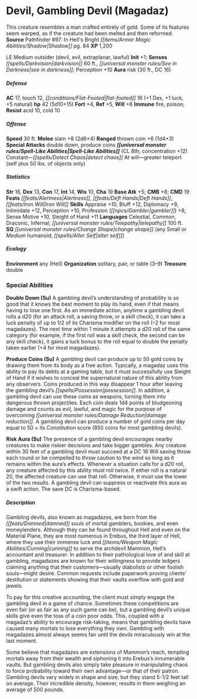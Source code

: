 ﻿---
cssclass: [monsters]
title1: Devil, Gambling Devil (Magadaz)
desc_short: This creature resembles a man crafted entirely of gold. Some of its features
  seem warped, as if the creature had been melted and then reformed.
title2: Gambling Devil (Magadaz)
CR: 4
sources:
- name: "Pathfinder #97: In Hell's Bright Shadow"
  page: 84
  link: http://paizo.com/products/btpy9g0q?Pathfinder-Adventure-Path-97-In-Hells-Bright-Shadow
XP: 1200
alignment: LE
size: Medium
type: outsider
subtypes:
- devil
- evil
- extraplanar
- lawful
initiative:
  bonus: 1
senses:
  darkvision: 60
  see in darkness: true
auras:
- name: risk
  radius: 30
  DC: 16
AC:
  AC: 17
  touch: 12
  flat_footed: 16
  components:
    dex: 1
    luck: 1
    natural: 5
HP:
  HP: 42
  long: 5d10+15
saves:
  fort: 4
  ref: 5
  will: 6
immunities:
- fire
- poison
resistances:
  acid: 10
  cold: 10
speeds:
  base: 30
attacks:
  melee:
  - - text: slam +8 (2d6+4)
      entries:
      - - damage: 2d6+4
      attack: slam
      bonus:
      - 8
  ranged:
  - - text: thrown coin +6 (1d4+3)
      entries:
      - - damage: 1d4+3
      attack: thrown coin
      bonus:
      - 6
  special:
  - double down
  - produce coins
spell_like_abilities:
  entries:
  - name: detect chaos
    source: default
    freq: Constant
  - name: greater teleport
    source: default
    freq: At will
    other: self plus 50 lbs. of objects only
  sources:
  - name: default
    CL: 8
    concentration: 12
ability_scores:
  STR: 16
  DEX: 13
  CON: 17
  INT: 14
  WIS: 10
  CHA: 19
BAB: 5
CMB: 8
CMD: 19
feats:
- name: Alertness
- name: Deft Hands
- name: Iron Will
skills:
  Appraise: 10
  Bluff: 12
  Diplomacy: 9
  Intimidate: 12
  Perception: 10
  Profession (gambler): 8
  Sense Motive: 10
  Sleight of Hand: 11
languages:
- Celestial
- Common
- Draconic
- Infernal
- telepathy 100 ft.
special_qualities:
- change shape (any Small or Medium humanoid; alter self)
ecology:
  environment: any (Hell)
  organization: solitary, pair, or table (3-9)
  treasure_type: double
special_abilities:
  Double Down (Su): A gambling devil's understanding of probability is so good that
    it knows the best moment to play its hand, even if that means having to lose one
    first. As an immediate action, anytime a gambling devil rolls a d20 (for an attack
    roll, a saving throw, or a skill check), it can take a luck penalty of up to 1/2
    of its Charisma modifier on the roll (-2 for most magadazes). The next time within
    1 minute it attempts a d20 roll of the same category (for example, if the first
    roll was a skill check, the second can be any skill check), it gains a luck bonus
    to the roll equal to double the penalty taken earlier (+4 for most magadazes).
  Produce Coins (Su): A gambling devil can produce up to 50 gold coins by drawing
    them from its body as a free action. Typically, a magadaz uses this ability to
    pay its debts at a gaming table, but it must successfully use Sleight of Hand
    if it wishes to conceal the supernatural nature of this ability from any observers.
    Coins produced in this way disappear 1 hour after leaving the gambling devil's
    possession. In addition, a gambling devil can use these coins as weapons, turning
    them into dangerous thrown projectiles. Each coin deals 1d4 points of bludgeoning
    damage and counts as evil, lawful, and magic for the purpose of overcoming damage
    reduction. A gambling devil can produce a number of gold coins per day equal to
    50 × its Constitution score (850 coins for most gambling devils).
  Risk Aura (Su): The presence of a gambling devil encourages nearby creatures to
    make riskier decisions and take bigger gambles. Any creature within 30 feet of
    a gambling devil must succeed at a DC 16 Will saving throw each round or be compelled
    to throw caution to the wind so long as it remains within the aura's effects.
    Whenever a situation calls for a d20 roll, any creature affected by this ability
    must roll twice. If either roll is a natural 20, the affected creature can use
    that roll. Otherwise, it must use the lower of the two results. A gambling devil
    can suppress or reactivate this aura as a swift action. The save DC is Charisma-based.
desc_long: |-
  Gambling devils, also known as magadazes, are born from the damned souls of mortal gamblers, bookies, and even moneylenders. Although they can be found throughout Hell and even on the Material Plane, they are most numerous in Erebus, the third layer of Hell, where they use their immense luck and cunning to serve the archdevil Mammon, Hell's accountant and treasurer. In addition to their pathological love of and skill at gambling, magadazes are known for their willingness to provide ledgers claiming anything that their customers-usually diabolists or other foolish souls-might desire. Common requests include paperwork proving clients' destitution or statements showing that their vaults overflow with gold and jewels.

  To pay for this creative accounting, the client must simply engage the gambling devil in a game of chance. Sometimes these competitions are even fair (or as fair as any such game can be), but a gambling devil's unique skills give even the toss of a coin poor odds. This, coupled with a magadaz's ability to encourage risk-taking, means that gambling devils have caused many mortals to lose everything they own. Gambling with magadazes almost always seems fair until the devils miraculously win at the last moment.

  Some believe that magadazes are extensions of Mammon's reach, tempting mortals away from their wealth and siphoning it into Erebus's innumerable vaults. But gambling devils also simply take pleasure in manipulating chaos to force probability toward their own advantage-or that of their patron. Gambling devils vary widely in shape and size, but they stand 5-1/2 feet tall on average. Their incredible density, however, results in them weighing an average of 500 pounds.

---

# Devil, Gambling Devil (Magadaz)
This creature resembles a man crafted entirely of gold. Some of its features seem warped, as if the creature had been melted and then reformed.
**Source** Pathfinder #97: In Hell's Bright _[[items/Armor Magic Abilities/Shadow|Shadow]]_ pg. 84
**XP** 1,200

LE Medium outsider (devil, evil, extraplanar, lawful)
**Init** +1; **Senses** _[[spells/Darkvision|darkvision]]_ 60 ft., _[[universal monster rules/See in Darkness|see in darkness]]_; Perception +10
**Aura** risk (30 ft., DC 16)

##### Defense

**AC** 17, touch 12, _[[conditions/Flat-Footed|flat-footed]]_ 16 (+1 Dex, +1 luck, +5 natural)
**hp** 42 (5d10+15)
**Fort** +4, **Ref** +5, **Will** +6
**Immune** fire, poison; **Resist** acid 10, cold 10

##### Offense
**Speed** 30 ft.
**Melee** slam +8 (2d6+4)
**Ranged** thrown coin +6 (1d4+3)
**Special Attacks** double down, produce coins
**_[[universal monster rules/Spell-Like Abilities|Spell-Like Abilities]]_** (CL 8th; concentration +12)
Constant—_[[spells/Detect Chaos|detect chaos]]_
At will—greater teleport (self plus 50 lbs. of objects only)

##### Statistics
**Str** 16, **Dex** 13, **Con** 17, **Int** 14, **Wis** 10, **Cha** 19
**Base Atk** +5; **CMB** +8; **CMD** 19
**Feats** _[[feats/Alertness|Alertness]]_, _[[feats/Deft Hands|Deft Hands]]_, _[[feats/Iron Will|Iron Will]]_
**Skills** Appraise +10, Bluff +12, Diplomacy +9, Intimidate +12, Perception +10, Profession (_[[npcs/Gambler|gambler]]_) +8, Sense Motive +10, Sleight of Hand +11
**Languages** Celestial, Common, Draconic, Infernal; _[[universal monster rules/Telepathy|telepathy]]_ 100 ft.
**SQ** _[[universal monster rules/Change Shape|change shape]]_ (any Small or _Medium_ humanoid; _[[spells/Alter Self|alter self]]_)

##### Ecology

**Environment** any (Hell)
**Organization** solitary, pair, or table (3–9)
**Treasure** double

### Special Abilities

**Double Down (Su)** A gambling devil’s understanding of probability is so good that it knows the best moment to play its hand, even if that means having to lose one first. As an immediate action, anytime a gambling devil rolls a d20 (for an attack roll, a saving throw, or a skill check), it can take a luck penalty of up to 1/2 of its Charisma modifier on the roll (–2 for most magadazes). The next time within 1 minute it attempts a d20 roll of the same category (for example, if the first roll was a skill check, the second can be any skill check), it gains a luck bonus to the roll equal to double the penalty taken earlier (+4 for most magadazes).

**Produce Coins (Su)** A gambling devil can produce up to 50 gold coins by drawing them from its body as a free action. Typically, a magadaz uses this ability to pay its debts at a gaming table, but it must successfully use Sleight of Hand if it wishes to conceal the supernatural nature of this ability from any observers. Coins produced in this way disappear 1 hour after leaving the gambling devil’s _[[spells/Possession|possession]]_. In addition, a gambling devil can use these coins as weapons, turning them into dangerous thrown projectiles. Each coin deals 1d4 points of bludgeoning damage and counts as evil, lawful, and magic for the purpose of overcoming _[[universal monster rules/Damage Reduction|damage reduction]]_. A gambling devil can produce a number of gold coins per day equal to 50 × its Constitution score (850 coins for most gambling devils).

**Risk Aura (Su)** The presence of a gambling devil encourages nearby creatures to make riskier decisions and take bigger gambles. Any creature within 30 feet of a gambling devil must succeed at a DC 16 Will saving throw each round or be compelled to throw caution to the wind so long as it remains within the aura’s effects. Whenever a situation calls for a d20 roll, any creature affected by this ability must roll twice. If either roll is a natural 20, the affected creature can use that roll. Otherwise, it must use the lower of the two results. A gambling devil can suppress or reactivate this aura as a swift action. The save DC is Charisma-based.

##### Description

Gambling devils, also known as magadazes, are born from the _[[feats/Damned|damned]]_ souls of mortal gamblers, bookies, and even moneylenders. Although they can be found throughout Hell and even on the Material Plane, they are most numerous in Erebus, the third layer of Hell, where they use their immense luck and _[[items/Weapon Magic Abilities/Cunning|cunning]]_ to serve the archdevil Mammon, Hell’s accountant and treasurer. In addition to their pathological love of and skill at gambling, magadazes are known for their willingness to provide ledgers claiming anything that their customers—usually diabolists or other foolish souls—might desire. Common requests include paperwork proving clients’ destitution or statements showing that their vaults overflow with gold and jewels.

To pay for this creative accounting, the client must simply engage the gambling devil in a game of chance. Sometimes these competitions are even fair (or as fair as any such game can be), but a gambling devil’s unique skills give even the toss of a coin poor odds. This, coupled with a magadaz’s ability to encourage risk-taking, means that gambling devils have caused many mortals to lose everything they own. Gambling with magadazes almost always seems fair until the devils miraculously win at the last moment.

Some believe that magadazes are extensions of Mammon’s reach, tempting mortals away from their wealth and siphoning it into Erebus’s innumerable vaults. But gambling devils also simply take pleasure in manipulating chaos to force probability toward their own advantage—or that of their patron. Gambling devils vary widely in shape and size, but they stand 5-1/2 feet tall on average. Their incredible density, however, results in them weighing an average of 500 pounds.